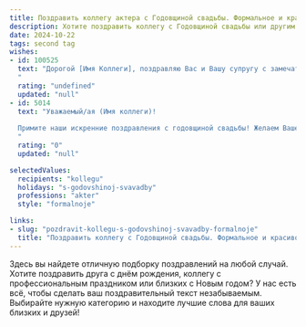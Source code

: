 ```yaml
---
title: Поздравить коллегу актера с Годовщиной свадьбы. Формальное и красивое
description: Хотите поздравить коллегу с Годовщиной свадьбы или другим праздником? Наш ИИ создаст незабываемое поздравление, а вы обязательно выделитесь среди других.  
date: 2024-10-22
tags: second tag
wishes:
- id: 100525
  text: "Дорогой [Имя Коллеги], поздравляю Вас и Вашу супругу с замечательной годовщиной свадьбы! Желаю Вам долгих лет совместной жизни, наполненных счастьем, любовью и взаимопониманием. Пусть Ваш семейный очаг всегда будет тёплым и уютным, а творческий путь, как и ваша семейная жизнь, будет полон ярких и незабываемых ролей!
  "
  rating: "undefined"
  updated: "null"
- id: 5014
  text: "Уважаемый/ая (Имя коллеги)!
  
  Примите наши искренние поздравления с годовщиной свадьбы! Желаем Вашей семье  неиссякаемого вдохновения, бесконечной любви и ярких ролей на сцене семейной жизни! Пусть Ваш союз с каждым годом становится лишь крепче, наполняя жизнь радостью и гармонией.
  "
  rating: "0"
  updated: "null"

selectedValues:
  recipients: "kollegu"
  holidays: "s-godovshinoj-svavadby"
  professions: "akter"
  style: "formalnoje"

links:
- slug: "pozdravit-kollegu-s-godovshinoj-svavadby-formalnoje"
  title: "Поздравить коллегу с Годовщиной свадьбы. Формальное и красивое"
---
```


Здесь вы найдете отличную подборку поздравлений на любой случай. 
Хотите поздравить друга с днём рождения, коллегу с профессиональным праздником или близких с Новым годом? У нас есть всё, чтобы сделать ваш поздравительный текст незабываемым. Выбирайте нужную категорию и находите лучшие слова для ваших близких и друзей!

